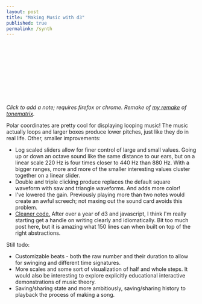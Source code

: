 ```yaml
---
layout: post
title: "Making Music with d3"
published: true
permalink: /synth
---
```


<svg id='synth'></svg>
<div id='synthSliders'></div>

*Click to add a note; requires firefox or chrome. Remake of [my remake](http://www.roadtolarissa.com/synth-scales/) of [tonematrix](http://tonematrix.audiotool.com/).*

Polar coordinates are pretty cool for displaying looping music! The music actually loops and larger boxes produce lower pitches, just like they do in real life. Other, smaller improvements:

- Log scaled sliders allow for finer control of large and small values. Going up or down an octave sound like the same distance to our ears, but on a linear scale 220 Hz is four times closer to 440 Hz than 880 Hz. With a bigger ranges, more and more of the smaller interesting values cluster together on a linear slider.
- Double and triple clicking produce replaces the default square waveform with saw and triangle waveforms. And adds more color!
- I've lowered the gain. Previously playing more than two notes would create an awful screech; not maxing out the sound card avoids this problem.
- [Cleaner code.](https://github.com/1wheel/roadtolarissa/blob/master/source/javascripts/posts/synthScale.js) After over a year of d3 and javascript, I think I'm really starting get a handle on writing clearly and idiomatically. Bit too much post here, but it is amazing what 150 lines can when built on top of the right abstractions.

Still todo:

- Customizable beats - both the raw number and their duration to allow for swinging and different time signatures.
- More scales and some sort of visualization of half and whole steps. It would also be interesting to explore explicitly educational interactive demonstrations of music theory.
- Saving/sharing state and more ambitiously, saving/sharing history to playback the process of making a song.  

<script src="/javascripts/libs/d3.3.13.js" type="text/javascript"></script>
<script src="/javascripts/posts/synthScale.js" type="text/javascript"></script>
